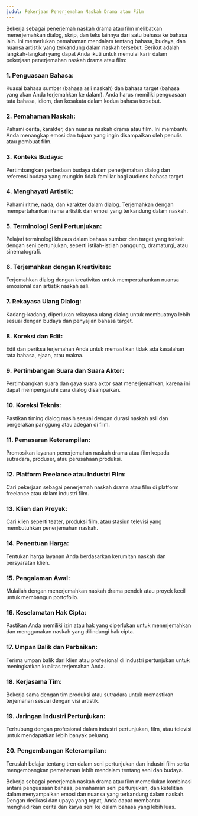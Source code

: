```yaml
---
judul: Pekerjaan Penerjemahan Naskah Drama atau Film
---
```


Bekerja sebagai penerjemah naskah drama atau film melibatkan menerjemahkan dialog, skrip, dan teks lainnya dari satu bahasa ke bahasa lain. Ini memerlukan pemahaman mendalam tentang bahasa, budaya, dan nuansa artistik yang terkandung dalam naskah tersebut. Berikut adalah langkah-langkah yang dapat Anda ikuti untuk memulai karir dalam pekerjaan penerjemahan naskah drama atau film:

### 1. **Penguasaan Bahasa:**
Kuasai bahasa sumber (bahasa asli naskah) dan bahasa target (bahasa yang akan Anda terjemahkan ke dalam). Anda harus memiliki penguasaan tata bahasa, idiom, dan kosakata dalam kedua bahasa tersebut.

### 2. **Pemahaman Naskah:**
Pahami cerita, karakter, dan nuansa naskah drama atau film. Ini membantu Anda menangkap emosi dan tujuan yang ingin disampaikan oleh penulis atau pembuat film.

### 3. **Konteks Budaya:**
Pertimbangkan perbedaan budaya dalam penerjemahan dialog dan referensi budaya yang mungkin tidak familiar bagi audiens bahasa target.

### 4. **Menghayati Artistik:**
Pahami ritme, nada, dan karakter dalam dialog. Terjemahkan dengan mempertahankan irama artistik dan emosi yang terkandung dalam naskah.

### 5. **Terminologi Seni Pertunjukan:**
Pelajari terminologi khusus dalam bahasa sumber dan target yang terkait dengan seni pertunjukan, seperti istilah-istilah panggung, dramaturgi, atau sinematografi.

### 6. **Terjemahkan dengan Kreativitas:**
Terjemahkan dialog dengan kreativitas untuk mempertahankan nuansa emosional dan artistik naskah asli.

### 7. **Rekayasa Ulang Dialog:**
Kadang-kadang, diperlukan rekayasa ulang dialog untuk membuatnya lebih sesuai dengan budaya dan penyajian bahasa target.

### 8. **Koreksi dan Edit:**
Edit dan periksa terjemahan Anda untuk memastikan tidak ada kesalahan tata bahasa, ejaan, atau makna.

### 9. **Pertimbangan Suara dan Suara Aktor:**
Pertimbangkan suara dan gaya suara aktor saat menerjemahkan, karena ini dapat mempengaruhi cara dialog disampaikan.

### 10. **Koreksi Teknis:**
Pastikan timing dialog masih sesuai dengan durasi naskah asli dan pergerakan panggung atau adegan di film.

### 11. **Pemasaran Keterampilan:**
Promosikan layanan penerjemahan naskah drama atau film kepada sutradara, produser, atau perusahaan produksi.

### 12. **Platform Freelance atau Industri Film:**
Cari pekerjaan sebagai penerjemah naskah drama atau film di platform freelance atau dalam industri film.

### 13. **Klien dan Proyek:**
Cari klien seperti teater, produksi film, atau stasiun televisi yang membutuhkan penerjemahan naskah.

### 14. **Penentuan Harga:**
Tentukan harga layanan Anda berdasarkan kerumitan naskah dan persyaratan klien.

### 15. **Pengalaman Awal:**
Mulailah dengan menerjemahkan naskah drama pendek atau proyek kecil untuk membangun portofolio.

### 16. **Keselamatan Hak Cipta:**
Pastikan Anda memiliki izin atau hak yang diperlukan untuk menerjemahkan dan menggunakan naskah yang dilindungi hak cipta.

### 17. **Umpan Balik dan Perbaikan:**
Terima umpan balik dari klien atau profesional di industri pertunjukan untuk meningkatkan kualitas terjemahan Anda.

### 18. **Kerjasama Tim:**
Bekerja sama dengan tim produksi atau sutradara untuk memastikan terjemahan sesuai dengan visi artistik.

### 19. **Jaringan Industri Pertunjukan:**
Terhubung dengan profesional dalam industri pertunjukan, film, atau televisi untuk mendapatkan lebih banyak peluang.

### 20. **Pengembangan Keterampilan:**
Teruslah belajar tentang tren dalam seni pertunjukan dan industri film serta mengembangkan pemahaman lebih mendalam tentang seni dan budaya.

Bekerja sebagai penerjemah naskah drama atau film memerlukan kombinasi antara penguasaan bahasa, pemahaman seni pertunjukan, dan ketelitian dalam menyampaikan emosi dan nuansa yang terkandung dalam naskah. Dengan dedikasi dan upaya yang tepat, Anda dapat membantu menghadirkan cerita dan karya seni ke dalam bahasa yang lebih luas.